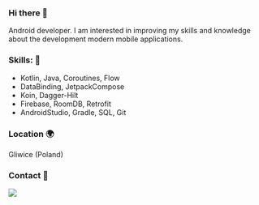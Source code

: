 ### Hi there 👋

Android developer. I am interested in improving my skills and knowledge about the development modern mobile applications.

### Skills: :large_blue_diamond:
- Kotlin, Java, Coroutines, Flow
- DataBinding, JetpackCompose
- Koin, Dagger-Hilt
- Firebase, RoomDB, Retrofit
- AndroidStudio, Gradle, SQL, Git

### Location :earth_africa:
Gliwice (Poland)


### Contact :e-mail:
<a href="mailto:elmattik@gmail.com"><img src="https://img.shields.io/badge/gmail-%23DD0031.svg?&style=for-the-badge&logo=gmail&logoColor=white"/></a>
<!--
**MatLeg25/MatLeg25** is a ✨ _special_ ✨ repository because its `README.md` (this file) appears on your GitHub profile.

Here are some ideas to get you started:

- 🔭 I’m currently working on ...
- 🌱 I’m currently learning ...
- 👯 I’m looking to collaborate on ...
- 🤔 I’m looking for help with ...
- 💬 Ask me about ...
- 📫 How to reach me: ...
- 😄 Pronouns: ...
- ⚡ Fun fact: ...


### Contact :e-mail:
![image](https://github.com/MatLeg25/MatLeg25/assets/70913892/c540d503-a6bc-4f93-94d5-2a685cd1e540)


-->
